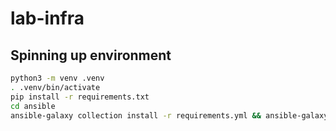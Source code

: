 # lab-infra

## Spinning up environment

```bash
python3 -m venv .venv
. .venv/bin/activate
pip install -r requirements.txt
cd ansible
ansible-galaxy collection install -r requirements.yml && ansible-galaxy role install -r requirements.yml
```
